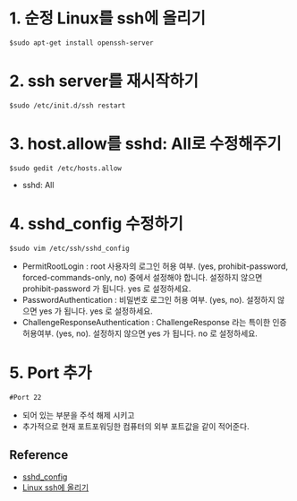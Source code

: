 # 1. 순정 Linux를 ssh에 올리기
```
$sudo apt-get install openssh-server
```

# 2. ssh server를 재시작하기
```
$sudo /etc/init.d/ssh restart
```

# 3. host.allow를 sshd: All로 수정해주기
```
$sudo gedit /etc/hosts.allow
```
* sshd: All

# 4. sshd_config 수정하기
```
$sudo vim /etc/ssh/sshd_config
```
* PermitRootLogin : root 사용자의 로그인 허용 여부. (yes, prohibit-password, forced-commands-only, no) 중에서 설정해야 합니다. 설정하지 않으면 prohibit-password 가 됩니다.
yes 로 설정하세요.  
* PasswordAuthentication : 비밀번호 로그인 허용 여부. (yes, no). 설정하지 않으면 yes 가 됩니다.
yes 로 설정하세요.
* ChallengeResponseAuthentication : ChallengeResponse 라는 특이한 인증 허용여부. (yes, no). 설정하지 않으면 yes 가 됩니다.
no 로 설정하세요.

# 5. Port 추가
```
#Port 22
```
* 되어 있는 부분을 주석 해제 시키고
* 추가적으로 현재 포트포워딩한 컴퓨터의 외부 포트값을 같이 적어준다.

## Reference
* [sshd_config](https://blog.lael.be/post/7678)  
* [Linux ssh에 올리기](http://blog.naver.com/PostView.nhn?blogId=ssamba&logNo=129099379)
